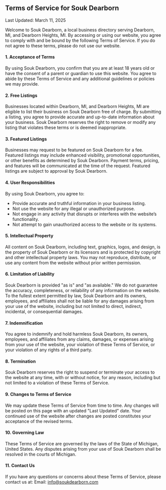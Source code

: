 ## Terms of Service for Souk Dearborn
Last Updated: March 11, 2025

Welcome to Souk Dearborn, a local business directory serving Dearborn, MI, and Dearborn Heights, MI. By accessing or using our website, you agree to comply with and be bound by the following Terms of Service. If you do not agree to these terms, please do not use our website.

#### 1. Acceptance of Terms

By using Souk Dearborn, you confirm that you are at least 18 years old or have the consent of a parent or guardian to use this website. You agree to abide by these Terms of Service and any additional guidelines or policies we may provide.

#### 2. Free Listings

Businesses located within Dearborn, MI, and Dearborn Heights, MI are eligible to list their business on Souk Dearborn free of charge. By submitting a listing, you agree to provide accurate and up-to-date information about your business. Souk Dearborn reserves the right to remove or modify any listing that violates these terms or is deemed inappropriate.

#### 3. Featured Listings

Businesses may request to be featured on Souk Dearborn for a fee. Featured listings may include enhanced visibility, promotional opportunities, or other benefits as determined by Souk Dearborn. Payment terms, pricing, and features will be communicated at the time of the request. Featured listings are subject to approval by Souk Dearborn.

#### 4. User Responsibilities

By using Souk Dearborn, you agree to:

- Provide accurate and truthful information in your business listing.
- Not use the website for any illegal or unauthorized purpose.
- Not engage in any activity that disrupts or interferes with the website’s functionality.
- Not attempt to gain unauthorized access to the website or its systems.

#### 5. Intellectual Property

All content on Souk Dearborn, including text, graphics, logos, and design, is the property of Souk Dearborn or its licensors and is protected by copyright and other intellectual property laws. You may not reproduce, distribute, or use any content from the website without prior written permission.

#### 6. Limitation of Liability

Souk Dearborn is provided "as is" and "as available." We do not guarantee the accuracy, completeness, or reliability of any information on the website. To the fullest extent permitted by law, Souk Dearborn and its owners, employees, and affiliates shall not be liable for any damages arising from your use of the website, including but not limited to direct, indirect, incidental, or consequential damages.

#### 7. Indemnification

You agree to indemnify and hold harmless Souk Dearborn, its owners, employees, and affiliates from any claims, damages, or expenses arising from your use of the website, your violation of these Terms of Service, or your violation of any rights of a third party.

#### 8. Termination

Souk Dearborn reserves the right to suspend or terminate your access to the website at any time, with or without notice, for any reason, including but not limited to a violation of these Terms of Service.

#### 9. Changes to Terms of Service

We may update these Terms of Service from time to time. Any changes will be posted on this page with an updated "Last Updated" date. Your continued use of the website after changes are posted constitutes your acceptance of the revised terms.

#### 10. Governing Law

These Terms of Service are governed by the laws of the State of Michigan, United States. Any disputes arising from your use of Souk Dearborn shall be resolved in the courts of Michigan.

#### 11. Contact Us

If you have any questions or concerns about these Terms of Service, please contact us at:
Email: [info@soukdearborn.com](mailto:info@soukdearborn.com)